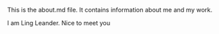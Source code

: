 This is the about.md file. It contains information about me and my work.

I am Ling Leander. Nice to meet you